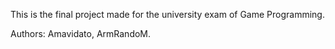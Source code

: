 This is the final project made for the university exam of Game Programming.

Authors:
Amavidato, ArmRandoM.
